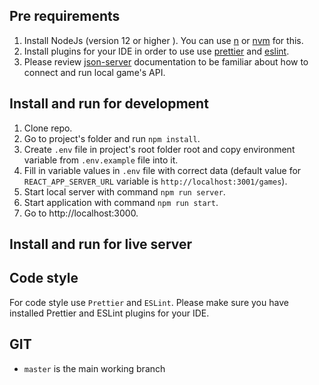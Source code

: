 ## Pre requirements

1. Install NodeJs (version 12 or higher ). You can use [n](https://github.com/tj/n) or [nvm](https://github.com/nvm-sh/nvm) for this.
2. Install plugins for your IDE in order to use use [prettier](https://prettier.io/docs/en/editors.html) and [eslint](https://eslint.org/docs/user-guide/integrations).
3. Please review [json-server](https://github.com/typicode/json-server) documentation to be familiar about how to connect and run local game's API.


## Install and run for development

1. Clone repo.
2. Go to project's folder and run `npm install`.
3. Create `.env` file in project's root folder root and copy environment variable from `.env.example` file into it.
4. Fill in variable values in `.env` file with correct data (default value for `REACT_APP_SERVER_URL` variable is `http://localhost:3001/games`).
5. Start local server with command `npm run server`.
6. Start application with command `npm run start`.
7. Go to http://localhost:3000.


## Install and run for live server


## Code style

For code style use `Prettier` and `ESLint`. Please make sure you have installed Prettier and ESLint plugins for your IDE.


## GIT

- `master` is the main working branch
